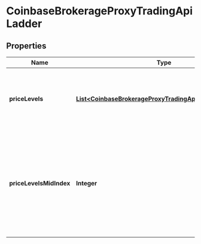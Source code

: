 
# CoinbaseBrokerageProxyTradingApiLadder

## Properties
Name | Type | Description | Notes
------------ | ------------- | ------------- | -------------
**priceLevels** | [**List&lt;CoinbaseBrokerageProxyTradingApiLadderPriceLevel&gt;**](CoinbaseBrokerageProxyTradingApiLadderPriceLevel.md) | Array of price levels: [price, ask_size, ask_sum_size, bid_size, bid_sum_size], sorted in price desc order. | 
**priceLevelsMidIndex** | **Integer** | The index of the mid-price level for the price levels. If the mid-price is between two levels, the index will round down to the closest level. If no levels are returned it will return 0. | 



